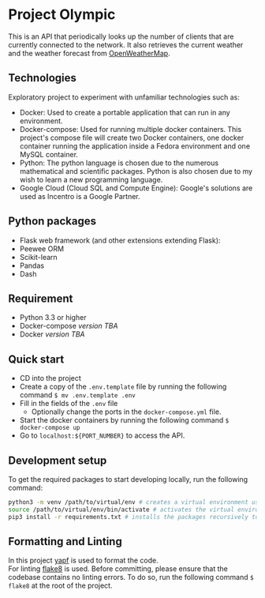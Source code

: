 # Project Olympic
This is an API that periodically looks up the number of clients that are currently connected to the network. It also retrieves the current weather and the weather forecast from [OpenWeatherMap](https://openweathermap.org/).

## Technologies
Exploratory project to experiment with unfamiliar technologies such as:
* Docker: Used to create a portable application that can run in any environment.
* Docker-compose: Used for running multiple docker containers. This project's compose file will create two Docker containers, one docker container running the application inside a Fedora environment and one MySQL container.
* Python: The python language is chosen due to the numerous mathematical and scientific packages. Python is also chosen due to my wish to learn a new programming language.
* Google Cloud (Cloud SQL and Compute Engine): Google's solutions are used as Incentro is a Google Partner.

## Python packages
* Flask web framework (and other extensions extending Flask):
* Peewee ORM
* Scikit-learn 
* Pandas
* Dash

## Requirement
* Python 3.3 or higher
* Docker-compose *version TBA*
* Docker *version TBA*

## Quick start
* CD into the project
* Create a copy of the `.env.template` file by running the following command `$ mv .env.template .env`
* Fill in the fields of the `.env` file
  * Optionally change the ports in the `docker-compose.yml` file.
* Start the docker containers by running the following command `$ docker-compose up`
* Go to `localhost:${PORT_NUMBER}` to access the API.

## Development setup
To get the required packages to start developing locally, run the following command:  
```bash
python3 -m venv /path/to/virtual/env # creates a virtual environment using python3
source /path/to/virtual/env/bin/activate # activates the virtual environment
pip3 install -r requirements.txt # installs the packages recursively to the virtual environment
```



## Formatting and Linting
In this project [yapf](https://github.com/google/yapf) is used to format the code.  
For linting [flake8](https://gitlab.com/pycqa/flake8) is used. Before committing, please ensure that the codebase contains no linting errors. To do so, run the following command `$ flake8` at the root of the project.
